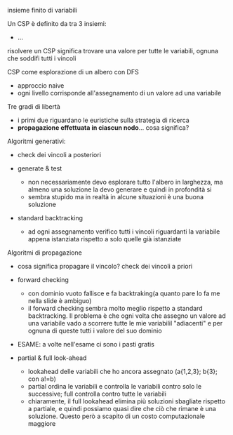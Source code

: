 insieme finito di variabili

Un CSP è definito da tra 3 insiemi:
- ...

risolvere un CSP significa trovare una valore per tutte le variabili, ognuna che soddifi tutti i vincoli


CSP come esplorazione di un albero con DFS
- approccio naive
- ogni livello corrisponde all'assegnamento di un valore ad una variabile

Tre gradi di libertà
- i primi due riguardano le euristiche sulla strategia di ricerca
- **propagazione effettuata in ciascun nodo**... cosa significa?



Algoritmi generativi:
- check dei vincoli a posteriori

- generate & test
    - non necessariamente devo esplorare tutto l'albero in larghezza, ma almeno una soluzione la devo generare e quindi in profondità si
    - sembra stupido ma in realtà in alcune situazioni è una buona soluzione
- standard backtracking
    - ad ogni assegnamento verifico tutti i vincoli riguardanti la variabile appena istanziata rispetto a solo quelle già istanziate



Algoritmi di propagazione
- cosa significa propagare il vincolo? check dei vincoli a priori

- forward checking
    - con dominio vuoto fallisce e fa backtraking(a quanto pare lo fa me nella slide è ambiguo)
    - il forward checking sembra molto meglio rispetto a standard backtracking. Il problema è che ogni volta che assegno un valore ad una variabile vado a scorrere tutte le mie variabilil "adiacenti" e per ognuna di queste tutti i valore del suo dominio

- ESAME: a volte nell'esame ci sono i pasti gratis

- partial & full look-ahead
    - lookahead delle variabili che ho ancora assegnato (a{1,2,3}; b{3}; con a!=b)
    - partial ordina le variabili e controlla le variabili contro solo le successive; full controlla contro tutte le variabili
    - chiaramente, il full lookahead elimina più soluzioni sbagliate rispetto a partiale, e quindi possiamo quasi dire che ciò che rimane è una soluzione. Questo però a scapito di un costo computazionale maggiore